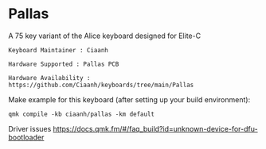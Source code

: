 # Pallas

A 75 key variant of the Alice keyboard designed for Elite-C 

    Keyboard Maintainer : Ciaanh

    Hardware Supported : Pallas PCB  

    Hardware Availability : https://github.com/Ciaanh/keyboards/tree/main/Pallas


Make example for this keyboard (after setting up your build environment):

    qmk compile -kb ciaanh/pallas -km default

Driver issues https://docs.qmk.fm/#/faq_build?id=unknown-device-for-dfu-bootloader
